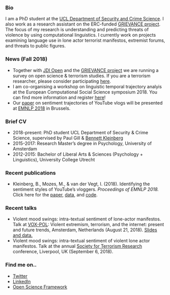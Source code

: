 ### Bio
I am a PhD student at the [UCL Department of Security and Crime Science](http://www.ucl.ac.uk/jill-dando-institute). I also work as a research assistant on the ERC-funded [GRIEVANCE project](https://www.grievance-erc.com/). The focus of my research is understanding and predicting threats of violence by using computational linguistics. I currently work on projects examining language use in lone actor terrorist manifestos, extremist forums, and threats to public figures.

### News (Fall 2018)
- Together with [JDI Open](https://jdiopen.github.io/) and the [GRIEVANCE project](https://www.grievance-erc.com/) we are running a survey on open science & terrorism studies. If you are a terrorism researcher, please consider participating [here](https://www.soscisurvey.de/openscience_terrorismstudies/).
- I am co-organising a workshop on linguistic temporal trajectory analyis at the European Computational Social Science symposium 2018. You can find more information and register [here](http://symposium.computationalsocialscience.eu/2018/#call)!
- Our [paper](https://arxiv.org/abs/1808.09722) on sentiment trajectories of YouTube vlogs will be presented at [EMNLP 2018](http://emnlp2018.org/) in Brussels. 

### Brief CV 
- 2018-present: PhD student UCL Department of Security & Crime Science, supervised by Paul Gill & [Bennett Kleinberg](https://bkleinberg.net/) 
- 2015-2017: Research Master’s degree in Psychology, University of Amsterdam 
- 2012-2015: Bachelor of Liberal Arts & Sciences (Psychology + Linguistics), University College Utrecht 

### Recent publications
- Kleinberg, B., Mozes, M., & van der Vegt, I. (2018). Identifying the sentiment styles of YouTube’s vloggers. _Proceedings of EMNLP 2018._ Click here for the [paper](https://arxiv.org/abs/1808.09722), [data](https://github.com/ben-aaron188/narrative_structures), and [code](https://github.com/ben-aaron188/naive_context_sentiment).

### Recent talks
- Violent mood swings: intra-textual sentiment of lone-actor manifestos. Talk at [VOX-POL](https://www.voxpol.eu/): Violent extremism, terrorism, and the internet: present and future trends, Amsterdam, Netherlands (August 21, 2018). [Slides and data.](https://osf.io/me7bz/)
- Violent mood swings: intra-textual sentiment of violent lone actor manifestos. Talk at the annual [Society for Terrorism Research](https://www.societyforterrorismresearch.org/) conference, Liverpool, UK (September 6, 2018). 

### Find me on..
- [Twitter](https://twitter.com/Isabellevdv)
- [LinkedIn](https://www.linkedin.com/in/isabellevdv/)
- [Open Science Framework](https://osf.io/ubrz6/)


